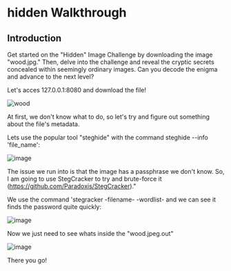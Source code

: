 # hidden Walkthrough

## Introduction

Get started on the "Hidden" Image Challenge by downloading the image "wood.jpg." Then, delve into the challenge and reveal the cryptic secrets concealed within seemingly ordinary images. Can you decode the enigma and advance to the next level? 

Let's acces 127.0.0.1:8080 and download the file!

![wood](https://github.com/CTF-Citadel/challenges/assets/115781703/c7b1b436-2a2f-49cd-91b5-dca11ab33cd0)

At first, we don't know what to do, so let's try and figure out something about the file's metadata.

Lets use the popular tool "steghide" with the command steghide --info 'file_name':

![image](https://github.com/CTF-Citadel/challenges/assets/115781703/e3faf4d5-1769-4cf7-b3ce-eaa4f9a62f23)

The issue we run into is that the image has a passphrase we don't know. So, I am going to use StegCracker to try and brute-force it (https://github.com/Paradoxis/StegCracker)."

We use the command 'stegracker -filename- -wordlist- and we can see it finds the password quite quickly:

![image](https://github.com/CTF-Citadel/challenges/assets/115781703/dd901e3a-d023-4b86-8ebb-628e7f1447b3)

Now we just need to see whats inside the "wood.jpeg.out"

![image](https://github.com/CTF-Citadel/challenges/assets/115781703/2c472a15-8592-47cd-8244-71c78d76c869)




There you go!
